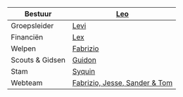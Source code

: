 | Bestuur        |  [Leo](mailto:leo@nognooitmeegemaakt.nl)                      |
|----------------|---------------------------------------------------------------|
| Groepsleider   |  [Levi](mailto:levi@nognooitmeegemaakt.nl)                    |
| Financiën      |  [Lex](mailto:lex@nognooitmeegemaakt.nl)                      |
| Welpen         |  [Fabrizio](mailto:fabrizio@nognooitmeegemaakt.nl)            |
| Scouts & Gidsen|  [Guidon](mailto:guidon@nognooitmeegemaakt.nl)                |
| Stam           |  [Syquin](mailto:syquin@nognooitmeegemaakt.nl)                |
| Webteam        |  [Fabrizio, Jesse, Sander & Tom](mailto:webteam@nognooitmeegemaakt.nl)|
